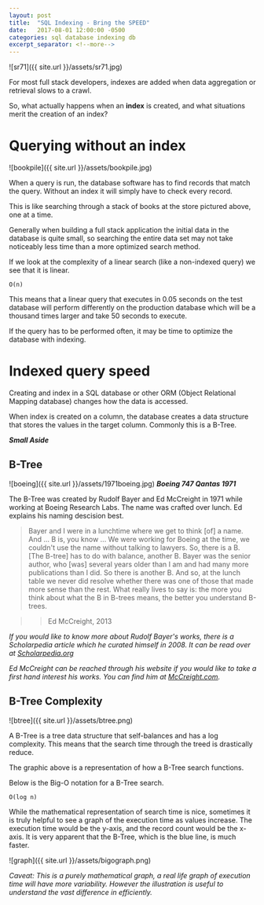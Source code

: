 ```yaml
---
layout: post
title:  "SQL Indexing - Bring the SPEED"
date:   2017-08-01 12:00:00 -0500
categories: sql database indexing db
excerpt_separator: <!--more-->
---
```


![sr71]({{ site.url }}/assets/sr71.jpg)

For most full stack developers, indexes are added when data aggregation or retrieval slows to a crawl.  

So, what actually happens when an **index** is created, and what situations merit the creation of an index?

<!--more-->

# Querying without an index

![bookpile]({{ site.url }}/assets/bookpile.jpg)

When a query is run, the database software has to find records that match the query.  Without an index it will simply have to check every record.  

This is like searching through a stack of books at the store pictured above, one at a time. 

Generally when building a full stack application the initial data in the database is quite small, so searching the entire data set may not take noticeably less time than a more optimized search method. 

If we look at the complexity of a linear search (like a non-indexed query) we see that it is linear. 


  ```O(n)```


This means that a linear query that executes in 0.05 seconds on the test database will perform differently on the production database which will be a thousand times larger and take 50 seconds to execute.

If the query has to be performed often, it may be time to optimize the database with indexing. 

# Indexed query speed

Creating and index in a SQL database or other ORM (Object Relational Mapping database) changes how the data is accessed.  

When index is created on a column, the database creates a data structure that stores the values in the target column. Commonly this is a B-Tree.  

***Small Aside***

## B-Tree

![boeing]({{ site.url }}/assets/1971boeing.jpg)
***Boeing 747 Qantas 1971***

The B-Tree was created by Rudolf Bayer and Ed McCreight in 1971 while working at Boeing Research Labs. The name was crafted over lunch. Ed explains his naming descision best.

> Bayer and I were in a lunchtime where we get to think [of] a name. And ... B is, you know ... We were working for Boeing at the time, we couldn't use the name without talking to lawyers. So, there is a B. [The B-tree] has to do with balance, another B. Bayer was the senior author, who [was] several years older than I am and had many more publications than I did. So there is another B. And so, at the lunch table we never did resolve whether there was one of those that made more sense than the rest. What really lives to say is: the more you think about what the B in B-trees means, the better you understand B-trees.

>> Ed McCreight, 2013

*If you would like to know more about Rudolf Bayer's works, there is a Scholarpedia article which he curated himself in 2008. It can be read over at [Scholarpedia.org][B-tree]*

*Ed McCreight can be reached through his website if you would like to take a first hand interest his works. You can find him at [McCreight.com][mccreight].*

## B-Tree Complexity

![btree]({{ site.url }}/assets/btree.png)

A B-Tree is a tree data structure that self-balances and has a log complexity. This means that the search time through the treed is drastically reduce. 

The graphic above is a representation of how a B-Tree search functions.

Below is the Big-O notation for a B-Tree search.

```O(log n)```

While the mathematical representation of search time is nice, sometimes it is truly helpful to see a graph of the execution time as values increase.  The execution time would be the y-axis, and the record count would be the x-axis. It is very apparent that the B-Tree, which is the blue line, is much faster. 

![graph]({{ site.url }}/assets/bigograph.png)

_Caveat: This is a purely mathematical graph, a real life graph of execution time will have more variability. However the illustration is useful to understand the vast difference in efficiently._

[B-tree]: http://www.scholarpedia.org/article/B-tree_and_UB-tree
[mccreight]: http://www.mccreight.com/people/ed_mcc/index.htm
